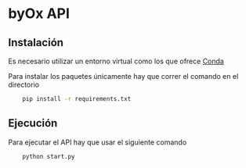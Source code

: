 # byOx API
## Instalación
Es necesario utilizar un entorno virtual como los que ofrece [Conda](https://docs.anaconda.com/free/miniconda/index.html)

Para instalar los paquetes únicamente hay que correr el comando en el directorio

```bash
    pip install -r requirements.txt
```

## Ejecución
Para ejecutar el API hay que usar el siguiente comando

```bash
    python start.py
```
